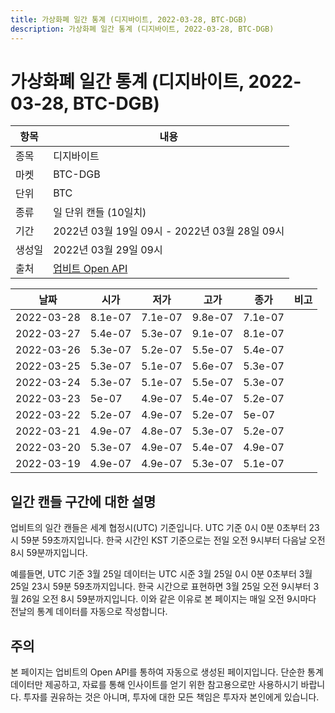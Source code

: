```yaml
---
title: 가상화폐 일간 통계 (디지바이트, 2022-03-28, BTC-DGB)
description: 가상화폐 일간 통계 (디지바이트, 2022-03-28, BTC-DGB)
---
```


가상화폐 일간 통계 (디지바이트, 2022-03-28, BTC-DGB)
===

|항목|내용|
|--|--|
|종목|디지바이트|
|마켓|BTC-DGB|
|단위|BTC|
|종류|일 단위 캔들 (10일치)|
|기간|2022년 03월 19일 09시 - 2022년 03월 28일 09시|
|생성일|2022년 03월 29일 09시|
|출처|[업비트 Open API](https://docs.upbit.com)|


|날짜|시가|저가|고가|종가|비고|
|--|--|--|--|--|--|
|2022-03-28|8.1e-07|7.1e-07|9.8e-07|7.1e-07|    |
|2022-03-27|5.4e-07|5.3e-07|9.1e-07|8.1e-07|    |
|2022-03-26|5.3e-07|5.2e-07|5.5e-07|5.4e-07|    |
|2022-03-25|5.3e-07|5.1e-07|5.6e-07|5.3e-07|    |
|2022-03-24|5.3e-07|5.1e-07|5.5e-07|5.3e-07|    |
|2022-03-23|5e-07|4.9e-07|5.4e-07|5.2e-07|    |
|2022-03-22|5.2e-07|4.9e-07|5.2e-07|5e-07|    |
|2022-03-21|4.9e-07|4.8e-07|5.3e-07|5.2e-07|    |
|2022-03-20|5.3e-07|4.9e-07|5.4e-07|4.9e-07|    |
|2022-03-19|4.9e-07|4.9e-07|5.3e-07|5.1e-07|    |


일간 캔들 구간에 대한 설명
---


업비트의 일간 캔들은 세계 협정시(UTC) 기준입니다. 
UTC 기준 0시 0분 0초부터 23시 59분 59초까지입니다. 
한국 시간인 KST 기준으로는 전일 오전 9시부터 다음날 오전 8시 59분까지입니다. 


예를들면, UTC 기준 3월 25일 데이터는 UTC 시준 3월 25일 0시 0분 0초부터 3월 25일 23시 59분 59초까지입니다. 
한국 시간으로 표현하면 3월 25일 오전 9시부터 3월 26일 오전 8시 59분까지입니다. 
이와 같은 이유로 본 페이지는 매일 오전 9시마다 전날의 통계 데이터를 자동으로 작성합니다. 


주의
---


본 페이지는 업비트의 Open API를 통하여 자동으로 생성된 페이지입니다. 
단순한 통계 데이터만 제공하고, 자료를 통해 인사이트를 얻기 위한 참고용으로만 사용하시기 바랍니다. 
투자를 권유하는 것은 아니며, 투자에 대한 모든 책임은 투자자 본인에게 있습니다. 
